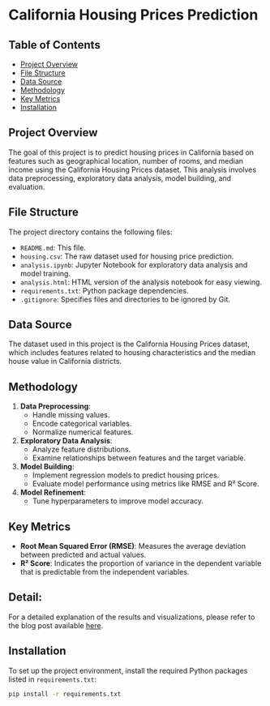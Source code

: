 # California Housing Prices Prediction

## Table of Contents
- [Project Overview](#project-overview)
- [File Structure](#file-structure)
- [Data Source](#data-source)
- [Methodology](#methodology)
- [Key Metrics](#key-metrics)
- [Installation](#installation)

## Project Overview
The goal of this project is to predict housing prices in California based on features such as geographical location, number of rooms, and median income using the California Housing Prices dataset. This analysis involves data preprocessing, exploratory data analysis, model building, and evaluation.

## File Structure
The project directory contains the following files:

- `README.md`: This file.
- `housing.csv`: The raw dataset used for housing price prediction.
- `analysis.ipynb`: Jupyter Notebook for exploratory data analysis and model training.
- `analysis.html`: HTML version of the analysis notebook for easy viewing.
- `requirements.txt`: Python package dependencies.
- `.gitignore`: Specifies files and directories to be ignored by Git.

## Data Source
The dataset used in this project is the California Housing Prices dataset, which includes features related to housing characteristics and the median house value in California districts.

## Methodology
1. **Data Preprocessing**: 
   - Handle missing values.
   - Encode categorical variables.
   - Normalize numerical features.
2. **Exploratory Data Analysis**:
   - Analyze feature distributions.
   - Examine relationships between features and the target variable.
3. **Model Building**:
   - Implement regression models to predict housing prices.
   - Evaluate model performance using metrics like RMSE and R² Score.
4. **Model Refinement**:
   - Tune hyperparameters to improve model accuracy.

## Key Metrics
- **Root Mean Squared Error (RMSE)**: Measures the average deviation between predicted and actual values.
- **R² Score**: Indicates the proportion of variance in the dependent variable that is predictable from the independent variables.

## Detail:
For a detailed explanation of the results and visualizations, please refer to the blog post available [here](https://tamokiloi.github.io/).

## Installation
To set up the project environment, install the required Python packages listed in `requirements.txt`:

```bash
pip install -r requirements.txt
